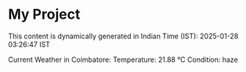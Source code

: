 # My Project

This content is dynamically generated in Indian Time (IST): 2025-01-28 03:26:47 IST


Current Weather in Coimbatore:
Temperature: 21.88 °C
Condition: haze
